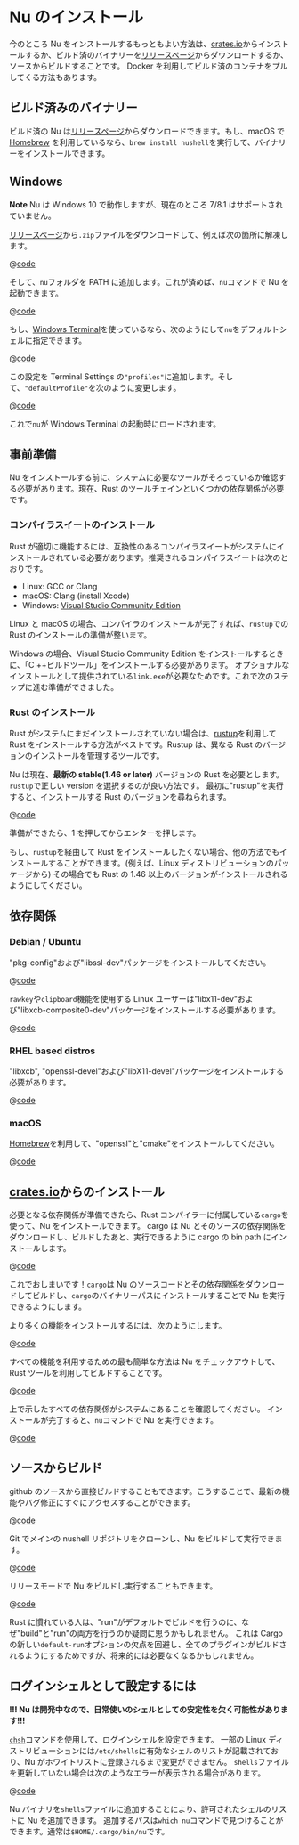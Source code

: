 # Nu のインストール

今のところ Nu をインストールするもっともよい方法は、[crates.io](https://crates.io)からインストールするか、ビルド済のバイナリーを[リリースページ](https://github.com/nushell/nushell/releases)からダウンロードするか、ソースからビルドすることです。
Docker を利用してビルド済のコンテナをプルしてくる方法もあります。

## ビルド済みのバイナリー

ビルド済の Nu は[リリースページ](https://github.com/nushell/nushell/releases)からダウンロードできます。もし、macOS で[Homebrew](https://brew.sh/) を利用しているなら、`brew install nushell`を実行して、バイナリーをインストールできます。

## Windows

**Note** Nu は Windows 10 で動作しますが、現在のところ 7/8.1 はサポートされていません。

[リリースページ](https://github.com/nushell/nushell/releases)から`.zip`ファイルをダウンロードして、例えば次の箇所に解凍します。

@[code](@snippets/installation/windows_example_extraction_location.sh)

そして、`nu`フォルダを PATH に追加します。これが済めば、`nu`コマンドで Nu を起動できます。

@[code](@snippets/installation/windows_run_nu.sh)

もし、[Windows Terminal](https://github.com/microsoft/terminal)を使っているなら、次のようにして`nu`をデフォルトシェルに指定できます。

@[code](@snippets/installation/windows_terminal_default_shell.sh)

この設定を Terminal Settings の`"profiles"`に追加します。そして、`"defaultProfile"`を次のように変更します。

@[code](@snippets/installation/windows_change_default_profile.sh)

これで`nu`が Windows Terminal の起動時にロードされます。

## 事前準備

Nu をインストールする前に、システムに必要なツールがそろっているか確認する必要があります。現在、Rust のツールチェインといくつかの依存関係が必要です。

### コンパイラスイートのインストール

Rust が適切に機能するには、互換性のあるコンパイラスイートがシステムにインストールされている必要があります。推奨されるコンパイラスイートは次のとおりです。

- Linux: GCC or Clang
- macOS: Clang (install Xcode)
- Windows: [Visual Studio Community Edition](https://visualstudio.microsoft.com/vs/community/)

Linux と macOS の場合、コンパイラのインストールが完了すれば、`rustup`での Rust のインストールの準備が整います。

Windows の場合、Visual Studio Community Edition をインストールするときに、「C ++ビルドツール」をインストールする必要があります。
オプショナルなインストールとして提供されている`link.exe`が必要なためです。これで次のステップに進む準備ができました。

### Rust のインストール

Rust がシステムにまだインストールされていない場合は、[rustup](https://rustup.rs/)を利用して Rust をインストールする方法がベストです。Rustup は、異なる Rust のバージョンのインストールを管理するツールです。

Nu は現在、**最新の stable(1.46 or later)** バージョンの Rust を必要とします。
`rustup`で正しい version を選択するのが良い方法です。
最初に"rustup"を実行すると、インストールする Rust のバージョンを尋ねられます。

@[code](@snippets/installation/rustup_choose_rust_version.sh)

準備ができたら、1 を押してからエンターを押します。

もし、`rustup`を経由して Rust をインストールしたくない場合、他の方法でもインストールすることができます。(例えば、Linux ディストリビューションのパッケージから)
その場合でも Rust の 1.46 以上のバージョンがインストールされるようにしてください。

## 依存関係

### Debian / Ubuntu

"pkg-config"および"libssl-dev"パッケージをインストールしてください。

@[code](@snippets/installation/install_pkg_config_libssl_dev.sh)

`rawkey`や`clipboard`機能を使用する Linux ユーザーは"libx11-dev"および"libxcb-composite0-dev"パッケージをインストールする必要があります。

@[code](@snippets/installation/use_rawkey_and_clipboard.sh)

### RHEL based distros

"libxcb", "openssl-devel"および"libX11-devel"パッケージをインストールする必要があります。

@[code](@snippets/installation/install_rhel_dependencies.sh)

### macOS

[Homebrew](https://brew.sh/)を利用して、"openssl"と"cmake"をインストールしてください。

@[code](@snippets/installation/macos_deps.sh)

## [crates.io](https://crates.io)からのインストール

必要となる依存関係が準備できたら、Rust コンパイラーに付属している`cargo`を使って、Nu をインストールできます。
cargo は Nu とそのソースの依存関係をダウンロードし、ビルドしたあと、実行できるように cargo の bin path にインストールします。

@[code](@snippets/installation/cargo_install_nu.sh)

これでおしまいです！`cargo`は Nu のソースコードとその依存関係をダウンロードしてビルドし、`cargo`のバイナリーパスにインストールすることで Nu を実行できるようにします。

より多くの機能をインストールするには、次のようにします。

@[code](@snippets/installation/cargo_install_nu_more_features.sh)

すべての機能を利用するための最も簡単な方法は Nu をチェックアウトして、Rust ツールを利用してビルドすることです。

@[code](@snippets/installation/build_nu_yourself.sh)

上で示したすべての依存関係がシステムにあることを確認してください。
インストールが完了すると、`nu`コマンドで Nu を実行できます。

@[code](@snippets/installation/crates_run_nu.sh)

## ソースからビルド

github のソースから直接ビルドすることもできます。こうすることで、最新の機能やバグ修正にすぐにアクセスすることができます。

@[code](@snippets/installation/git_clone_nu.sh)

Git でメインの nushell リポジトリをクローンし、Nu をビルドして実行できます。

@[code](@snippets/installation/build_nu_from_source.sh)

リリースモードで Nu をビルドし実行することもできます。

@[code](@snippets/installation/build_nu_from_source_release.sh)

Rust に慣れている人は、"run"がデフォルトでビルドを行うのに、なぜ"build"と"run"の両方を行うのか疑問に思うかもしれません。
これは Cargo の新しい`default-run`オプションの欠点を回避し、全てのプラグインがビルドされるようにするためですが、将来的には必要なくなるかもしれません。

## ログインシェルとして設定するには

**!!! Nu は開発中なので、日常使いのシェルとしての安定性を欠く可能性があります!!!**

[`chsh`](https://linux.die.net/man/1/chsh)コマンドを使用して、ログインシェルを設定できます。
一部の Linux ディストリビューションには`/etc/shells`に有効なシェルのリストが記載されており、Nu がホワイトリストに登録されるまで変更ができません。
`shells`ファイルを更新していない場合は次のようなエラーが表示される場合があります。

@[code](@snippets/installation/chsh_invalid_shell_error.sh)

Nu バイナリを`shells`ファイルに追加することにより、許可されたシェルのリストに Nu を追加できます。
追加するパスは`which nu`コマンドで見つけることができます。通常は`$HOME/.cargo/bin/nu`です。
